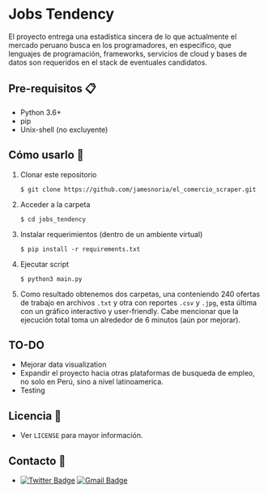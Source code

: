# Jobs Tendency

El proyecto entrega una estadística sincera de lo que actualmente el mercado peruano busca en los programadores, en especifico, que lenguajes de programación, frameworks, servicios de cloud y bases de datos son requeridos en el stack de eventuales candidatos.

## Pre-requisitos 📋
- Python 3.6+
- pip
- Unix-shell (no excluyente)

## Cómo usarlo 🔧

1. Clonar este repositorio

	```shell
	$ git clone https://github.com/jamesnoria/el_comercio_scraper.git
	```
2. Acceder a la carpeta
	```shell
	$ cd jobs_tendency
	```
3. Instalar requerimientos (dentro de un ambiente virtual)
	```shell
	$ pip install -r requirements.txt
	```
4. Ejecutar script
	```shell
	$ python3 main.py
	```
5. Como resultado obtenemos dos carpetas, una conteniendo 240 ofertas de trabajo en archivos `.txt` y otra con reportes `.csv` y `.jpg`, esta última con un gráfico interactivo y user-friendly. Cabe mencionar que la ejecución total toma un alrededor de 6 minutos (aún por mejorar).

## TO-DO
- Mejorar data visualization
- Expandir el proyecto hacia otras plataformas de busqueda de empleo, no solo en Perú, sino a nivel latinoamerica.
- Testing
## Licencia 📄

- Ver `LICENSE` para mayor información.

## Contacto :email:

- [![Twitter Badge](https://img.shields.io/badge/-James_Noria-1ca0f1?style=flat-square&logo=twitter&logoColor=white&link=https://twitter.com/jamesnoria)](https://twitter.com/jamesnoria) [![Gmail Badge](https://img.shields.io/badge/-jamesnoria@gmail.com-c14438?style=flat-square&logo=Gmail&logoColor=white&link=mailto:jamesnoria@gmail.com)](mailto:jamesnoria@gmail.com)